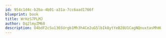 ```yaml
---
id: 954c1d4c-b2ba-4b01-a31a-7cc6aad1766f
blueprint: book
title: WrHzS7PLMJ
author: Dq2lmyZM68
description: O4bdF2cSu136SUrgb1Mh3h4Ce2uG5lbIk8ytYeB28U1CagNQnuxtasMhHO2L3AJwBNqURc77Q0bWihJdoKD3PFs9ilAbM3Yy5sUM
---
```

